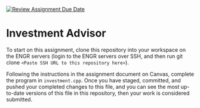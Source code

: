 [![Review Assignment Due Date](https://classroom.github.com/assets/deadline-readme-button-24ddc0f5d75046c5622901739e7c5dd533143b0c8e959d652212380cedb1ea36.svg)](https://classroom.github.com/a/ZRg-Sxfq)
# Investment Advisor

To start on this assignment, clone this repository into your workspace on the ENGR servers (login to the ENGR servers over SSH, and then run git clone `<Paste SSH URL to this repository here>`).

Following the instructions in the assignment document on Canvas, complete the program in `investment.cpp`. Once you have staged, committed, and pushed your completed changes to this file, and you can see the most up-to-date versions of this file in this repository, then your work is considered submitted.
